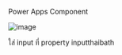 Power Apps Component

![image](https://github.com/bhumirath/PCF-ThaiBath-To-Text/assets/78583558/75b30e43-de4b-424a-8d87-439731f84b69)

ใส่ input ที่
property inputthaibath
